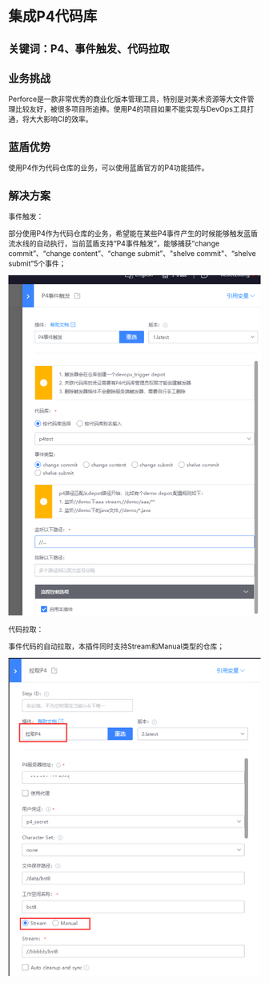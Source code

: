 # 集成P4代码库


## 关键词：P4、事件触发、代码拉取 <a id="&#x51C6;&#x5907;&#x4E8B;&#x9879;"></a>

## 业务挑战 <a id="&#x51C6;&#x5907;&#x4E8B;&#x9879;"></a>

Perforce是一款非常优秀的商业化版本管理工具，特别是对美术资源等大文件管理比较友好，被很多项目所追捧。使用P4的项目如果不能实现与DevOps工具打通，将大大影响CI的效率。

## 蓝盾优势 <a id="&#x51C6;&#x5907;&#x4E8B;&#x9879;"></a>

使用P4作为代码仓库的业务，可以使用蓝盾官方的P4功能插件。

## 解决方案 <a id="&#x51C6;&#x5907;&#x4E8B;&#x9879;"></a>

事件触发：

部分使用P4作为代码仓库的业务，希望能在某些P4事件产生的时候能够触发蓝盾流水线的自动执行，当前蓝盾支持“P4事件触发”，能够捕获“change commit”、“change content”、“change submit”、"shelve commit"、“shelve submit”5个事件；

![&#x56FE;1](../../../assets/scene-p4-code-base-a.png)

代码拉取： 

事件代码的自动拉取，本插件同时支持Stream和Manual类型的仓库；

![&#x56FE;1](../../../assets/scene-p4-code-base-b.png)
